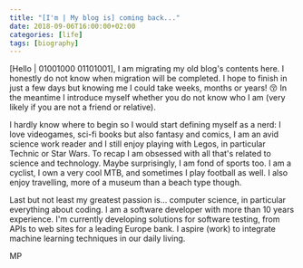 ```yaml
---
title: "[I'm | My blog is] coming back..."
date: 2018-09-06T16:00:00+02:00
categories: [life]
tags: [biography]
---
```

[Hello | 01001000 01101001], I am migrating my old blog's contents here. I honestly do not know when migration will be completed. I hope to finish in just a few days but knowing me I could take weeks, months or years! :kissing_closed_eyes:
In the meantime I introduce myself whether you do not know who I am (very likely if you are not a friend or relative). 

I hardly know where to begin so I would start defining myself as a nerd: I love videogames, sci-fi books but also fantasy and comics, I am an avid science work reader and I still enjoy playing with Legos, in particular Technic or Star Wars. To recap I am obsessed with all that's related to science and technology. Maybe surprisingly, I am fond of sports too. I am a cyclist, I own a very cool MTB, and sometimes I play football as well. I also enjoy travelling, more of a museum than a beach type though. 

Last but not least my greatest passion is... computer science, in particular everything about coding. I am a software developer with more than 10 years experience. I'm currently developing solutions for software testing, from APIs to web sites for a leading Europe bank. I aspire (work) to integrate machine learning techniques in our daily living.

MP
